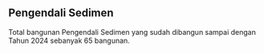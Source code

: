 ## Pengendali Sedimen 
Total bangunan Pengendali Sedimen yang sudah dibangun sampai dengan Tahun 2024 sebanyak 65 bangunan.